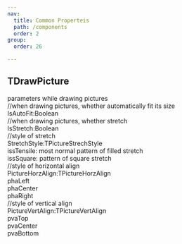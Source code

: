 ```yaml
---
nav:
  title: Common Properteis
  path: /components
  order: 2
group:
  order: 26

---
```


## TDrawPicture
parameters while drawing pictures  
//when drawing pictures, whether automatically fit its size  
IsAutoFit:Boolean  
//when drawing pictures, whether stretch  
IsStretch:Boolean  
//style of stretch  
StretchStyle:TPictureStrechStyle  
      issTensile:           most normal pattern of filled stretch  
      issSquare:            pattern of square stretch  
//style of horizontal align  
PictureHorzAlign:TPictureHorzAlign  
phaLeft  
phaCenter  
phaRight  
//style of vertical align  
PictureVertAlign:TPictureVertAlign  
pvaTop  
pvaCenter  
pvaBottom  